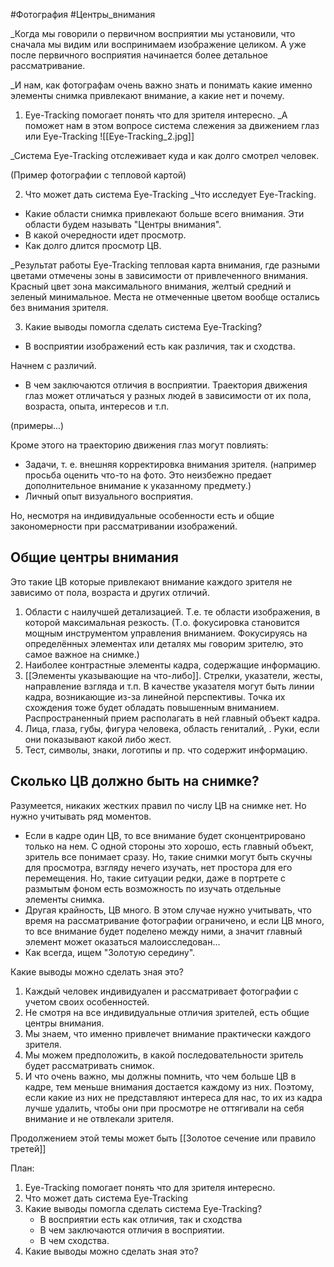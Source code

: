 #Фотография #Центры_внимания


_Когда мы говорили о первичном восприятии мы установили, что сначала мы видим или воспринимаем изображение целиком.
А уже после первичного восприятия начинается более детальное рассматривание.

_И нам, как фотографам очень важно знать и понимать какие именно элементы снимка привлекают внимание, а какие нет и почему.

1. Eye-Tracking помогает понять что для зрителя интересно.
_А поможет нам в этом вопросе система слежения за движением глаз или Eye-Tracking 
![[Eye-Tracking_2.jpg]]

_Система Eye-Tracking отслеживает куда и как долго смотрел человек.


(Пример фотографии с тепловой картой)

2. Что может дать система Eye-Tracking
_Что исследует Eye-Tracking.
- Какие области снимка привлекают больше всего внимания. Эти области будем называть "Центры внимания".
- В какой очередности идет просмотр.
- Как долго длится просмотр ЦВ.

_Результат работы Eye-Tracking тепловая карта внимания, где разными цветами отмечены зоны в зависимости от привлеченного внимания.
Красный цвет зона максимального внимания, желтый средний и зеленый минимальное. Места не отмеченные цветом вообще остались без внимания зрителя.

3. Какие выводы помогла сделать система Eye-Tracking?
- В восприятии изображений есть как различия, так и сходства.

Начнем с различий.
- В чем заключаются отличия в восприятии.
Траектория движения глаз может отличаться у разных людей в зависимости от их пола, возраста, опыта, интересов и т.п.

(примеры...)

Кроме этого на траекторию движения глаз могут повлиять:
- Задачи, т. е. внешняя корректировка внимания зрителя. (например просьба оценить что-то на фото. Это неизбежно предает дополнительное внимание к указанному предмету.)
- Личный опыт визуального восприятия. 

Но, несмотря на индивидуальные особенности есть и общие закономерности при рассматривании изображений.

## Общие центры внимания
Это такие ЦВ которые привлекают внимание каждого зрителя не зависимо от пола, возраста и других отличий. 

1. Области с наилучшей детализацией. Т.е. те области изображения, в которой максимальная резкость. (Т.о. фокусировка становится мощным инструментом управления вниманием. Фокусируясь на определённых элементах или деталях мы говорим зрителю, это самое важное на снимке.)
2. Наиболее контрастные элементы кадра, содержащие информацию.
3. [[Элементы указывающие на что-либо]]. Стрелки, указатели, жесты, направление взгляда и т.п. В качестве указателя могут быть линии кадра, возникающие из-за линейной перспективы. Точка их схождения тоже будет обладать повышенным вниманием. Распространенный прием располагать в ней главный объект кадра.
4. Лица, глаза, губы, фигура человека, область гениталий, . Руки, если они показывают какой либо жест.
5. Тест, символы, знаки, логотипы и пр. что содержит информацию.

## Сколько ЦВ должно быть на снимке?
Разумеется, никаких жестких правил по числу ЦВ на снимке нет.
Но нужно учитывать ряд моментов.
- Если в кадре один ЦВ, то все внимание будет сконцентрировано только на нем. С одной стороны это хорошо, есть главный объект, зритель все понимает сразу. Но, такие снимки могут быть скучны для просмотра, взгляду нечего изучать, нет простора для его перемещения. Но, такие ситуации редки, даже в портрете с размытым фоном есть возможность по изучать отдельные элементы снимка.
- Другая крайность, ЦВ много. В этом случае нужно учитывать, что время на рассматривание фотографии ограничено, и если ЦВ много, то все внимание будет поделено между ними, а значит главный элемент может оказаться малоисследован...
- Как всегда, ищем "Золотую середину".

Какие выводы можно сделать зная это?

1. Каждый человек индивидуален и рассматривает фотографии с учетом своих особенностей.
2. Не смотря на все индивидуальные отличия зрителей, есть общие центры внимания.
3. Мы знаем, что именно привлечет внимание практически каждого зрителя. 
4. Мы можем предположить, в какой последовательности зритель будет рассматривать снимок.
5. И что очень важно, мы должны помнить, что чем больше ЦВ в кадре, тем меньше внимания достается каждому из них. Поэтому, если какие из них не представляют интереса для нас, то их из кадра лучше удалить, чтобы они при просмотре не оттягивали на себя внимание и не отвлекали зрителя.

Продолжением этой темы может быть [[Золотое сечение или правило третей]]

План:
1. Eye-Tracking помогает понять что для зрителя интересно.
2. Что может дать система Eye-Tracking
3. Какие выводы помогла сделать система Eye-Tracking?
	- В восприятии есть как отличия, так и сходства
	- В чем заключаются отличия в восприятии.
	- В чем сходства.
4. Какие выводы можно сделать зная это?
